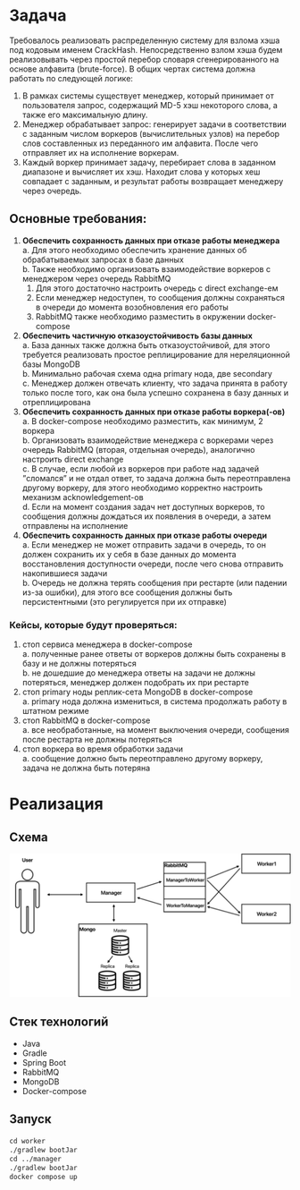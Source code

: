 # Задача

Требовалось реализовать распределенную систему для взлома хэша под кодовым именем CrackHash. 
Непосредственно взлом хэша будем реализовывать через простой перебор словаря сгенерированного на основе алфавита (brute-force).
В общих чертах система должна работать по следующей логике:

1. В рамках системы существует менеджер, который принимает от пользователя запрос, содержащий MD-5 хэш некоторого слова, а также его максимальную длину.
2. Менеджер обрабатывает запрос: генерирует задачи в соответствии с заданным числом воркеров (вычислительных узлов) на перебор слов составленных из переданного им алфавита. После чего отправляет их на исполнение воркерам.
3. Каждый воркер принимает задачу, перебирает слова в заданном диапазоне и вычисляет их хэш. Находит слова у которых хеш совпадает с заданным, и результат работы возвращает менеджеру через очередь.

## Основные требования:
1. **Обеспечить сохранность данных при отказе работы менеджера**  
   a.  Для этого необходимо обеспечить хранение данных об обрабатываемых запросах в базе данных  
   b. Также необходимо организовать взаимодействие воркеров с менеджером через очередь RabbitMQ
    1) Для этого достаточно настроить очередь с direct exchange-ем
    2) Если менеджер недоступен, то сообщения должны сохраняться в очереди до момента возобновления его работы
    3) RabbitMQ также необходимо разместить в окружении docker-compose
2. **Обеспечить частичную отказоустойчивость базы данных**  
   a. База данных также должна быть отказоустойчивой, для этого требуется реализовать простое реплицирование для нереляционной базы MongoDB    
   b. Минимально рабочая схема одна primary нода, две secondary  
   c. Менеджер должен отвечать клиенту, что задача принята в работу только после того, как она была успешно сохранена в базу данных и отреплицирована
3. **Обеспечить сохранность данных при отказе работы воркера(-ов)**  
   a. В docker-compose необходимо разместить, как минимум, 2 воркера  
   b. Организовать взаимодействие менеджера с воркерами через очередь RabbitMQ (вторая, отдельная очередь), аналогично настроить direct exchange  
   c. В случае, если любой из воркеров при работе над задачей ”cломался” и не отдал ответ, то задача должна быть переотправлена другому воркеру, для этого необходимо корректно настроить механизм acknowledgement-ов  
   d. Если на момент создания задач нет доступных воркеров, то сообщения должны дождаться их появления в очереди, а затем отправлены на исполнение
4. **Обеспечить сохранность данных при отказе работы очереди**  
   a. Если менеджер не может отправить задачи в очередь, то он должен сохранить их у себя в базе данных до момента восстановления доступности очереди, после чего снова отправить накопившиеся задачи  
   b. Очередь не должна терять сообщения при рестарте (или падении из-за ошибки), для этого все сообщения должны быть персистентными (это регулируется при их отправке)

### Кейсы, которые будут проверяться:
1. стоп сервиса менеджера в docker-compose  
   a. полученные ранее ответы от воркеров должны быть сохранены в базу и не должны потеряться  
   b. не дошедшие до менеджера ответы на задачи не должны потеряться, менеджер должен подобрать их при рестарте
2. стоп primary ноды реплик-сета MongoDB в docker-compose  
   a. primary нода должна измениться, в система продолжать работу в штатном режиме
3. стоп RabbitMQ в docker-compose  
   a. все необработанные, на момент выключения очереди, сообщения после рестарта не должны потеряться
4. стоп воркера во время обработки задачи  
   a. сообщение должно быть переотправлено другому воркеру, задача не должна быть потеряна  


# Реализация

## Схема 

![img.png](img.png)

## Стек технологий

- Java
- Gradle
- Spring Boot
- RabbitMQ
- MongoDB
- Docker-compose


## Запуск

```
cd worker
./gradlew bootJar
cd ../manager
./gradlew bootJar
docker compose up
```


